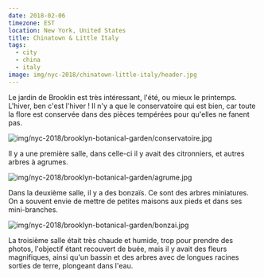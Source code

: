 ```yaml
---
date: 2018-02-06
timezone: EST
location: New York, United States
title: Chinatown & Little Italy
tags:
  - city
  - china
  - italy
image: img/nyc-2018/chinatown-little-italy/header.jpg
---
```


Le jardin de Brooklin est très intéressant, l'été, ou mieux le printemps. L'hiver, ben c'est l'hiver ! Il n'y a que le conservatoire qui est bien, car toute la flore est conservée dans des pièces tempérées pour qu'elles ne fanent pas.

![img/nyc-2018/brooklyn-botanical-garden/conservatoire.jpg](conservatoire)

Il y a une première salle, dans celle-ci il y avait des citronniers, et autres arbres à agrumes.

![img/nyc-2018/brooklyn-botanical-garden/agrume.jpg](agrumes)

Dans la deuxième salle, il y a des bonzaïs. Ce sont des arbres miniatures. On a souvent envie de mettre de petites maisons aux pieds et dans ses mini-branches.

![img/nyc-2018/brooklyn-botanical-garden/bonzai.jpg](bonzai)

La troisième salle était très chaude et humide, trop pour prendre des photos, l'objectif étant recouvert de buée, mais il y avait des fleurs magnifiques, ainsi qu'un bassin et des arbres avec de longues racines sorties de terre, plongeant dans l'eau.




